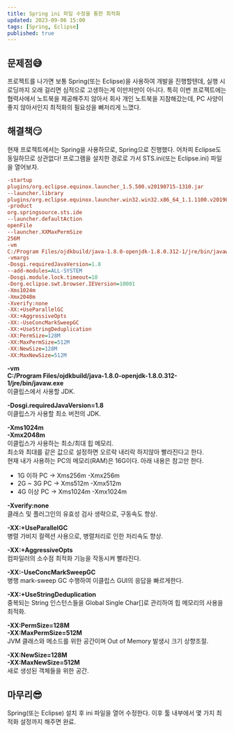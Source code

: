```yaml
---
title: Spring ini 파일 수정을 통한 최적화
updated: 2023-09-06 15:00
tags: [Spring, Eclipse]
published: true
---
```


## 문제점😅
프로젝트를 나가면 보통 Spring(또는 Eclipse)을 사용하여 개발을 진행할텐데, 실행 시 로딩까지 오래 걸리면 심적으로 고생하는게 이만저만이 아니다. 특히 이번 프로젝트에는 협력사에서 노트북을 제공해주지 않아서 회사 개인 노트북을 지참해갔는데, PC 사양이 좋지 않아서인지 최적화의 필요성을 뼈저리게 느꼈다.



## 해결책😏
현재 프로젝트에서는 Spring을 사용하므로, Spring으로 진행했다. 어차피 Eclipse도 동일하므로 상관없다! 프로그램을 설치한 경로로 가서 STS.ini(또는 Eclipse.ini) 파일을 열어보자.
```ini
-startup
plugins/org.eclipse.equinox.launcher_1.5.500.v20190715-1310.jar
--launcher.library
plugins/org.eclipse.equinox.launcher.win32.win32.x86_64_1.1.1100.v20190907-0426
-product
org.springsource.sts.ide
--launcher.defaultAction
openFile
--launcher.XXMaxPermSize
256M
-vm
C:/Program Files/ojdkbuild/java-1.8.0-openjdk-1.8.0.312-1/jre/bin/javaw.exe
-vmargs
-Dosgi.requiredJavaVersion=1.8
--add-modules=ALL-SYSTEM
-Dosgi.module.lock.timeout=10
-Dorg.eclipse.swt.browser.IEVersion=10001
-Xms1024m
-Xmx2048m
-Xverify:none
-XX:+UseParallelGC
-XX:+AggressiveOpts
-XX:-UseConcMarkSweepGC
-XX:+UseStringDeduplication
-XX:PermSize=128M
-XX:MaxPermSize=512M
-XX:NewSize=128M
-XX:MaxNewSize=512M
```

**-vm**   
**C:/Program Files/ojdkbuild/java-1.8.0-openjdk-1.8.0.312-1/jre/bin/javaw.exe**   
이클립스에서 사용할 JDK.

**-Dosgi.requiredJavaVersion=1.8**   
이클립스가 사용할 최소 버전의 JDK.

**-Xms1024m**   
**-Xmx2048m**   
이클립스가 사용하는 최소/최대 힙 메모리.   
최소와 최대를 같은 값으로 설정하면 오르락 내리락 하지않아 빨라진다고 한다.   
현재 내가 사용하는 PC의 메모리(RAM)은 16G이다. 아래 내용은 참고만 한다.
- 1G 이하 PC -> Xms256m -Xmx256m
- 2G ~ 3G PC -> Xms512m -Xmx512m
- 4G 이상 PC -> Xms1024m -Xmx1024m

**-Xverify:none**   
클래스 및 플러그인의 유효성 검사 생략으로, 구동속도 향상.

**-XX:+UseParallelGC**   
병렬 가비지 컬렉션 사용으로, 병렬처리로 인한 처리속도 향상.

**-XX:+AggressiveOpts**   
컴파일러의 소수점 최적화 기능을 작동시켜 빨라진다.

**-XX:-UseConcMarkSweepGC**   
병행 mark-sweep GC 수행하여 이클립스 GUI의 응답을 빠르게한다.

**-XX:+UseStringDeduplication**   
중복되는 String 인스턴스들을 Global Single Char[]로 관리하여 힙 메모리의 사용을 최적화.

**-XX:PermSize=128M**   
**-XX:MaxPermSize=512M**   
JVM 클래스와 메소드를 위한 공간이며 Out of Memory 발생시 크기 상향조절.

**-XX:NewSize=128M**   
**-XX:MaxNewSize=512M**   
새로 생성된 객체들을 위한 공간.



## 마무리😎
Spring(또는 Eclipse) 설치 후 ini 파일을 열어 수정한다. 이후 툴 내부에서 몇 가지 최적화 설정까지 해주면 완료.